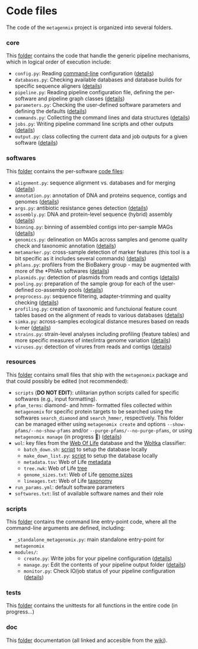 # Code files

The code of the `metagenmix` project is organized into several folders.

### core

This
[folder](https://github.com/FranckLejzerowicz/metagenomix/tree/main/metagenomix/core)
contains the code that handle the generic pipeline mechanisms, 
which in logical order of execution include:

* `config.py`: Reading [command-line](https://github.com/FranckLejzerowicz/metagenomix/blob/main/metagenomix/doc/creating.md) configuration ([details](https://github.com/FranckLejzerowicz/metagenomix/blob/main/metagenomix/doc/tutorials/code/core/config.md)) 
* `databases.py`: Checking available databases and database builds for 
  specific sequence aligners ([details](https://github.com/FranckLejzerowicz/metagenomix/blob/main/metagenomix/doc/tutorials/code/core/databases.md))
* `pipeline.py`: Reading pipeline configuration file, defining the 
  per-software and pipeline graph classes ([details](https://github.com/FranckLejzerowicz/metagenomix/blob/main/metagenomix/doc/tutorials/code/core/pipeline.md))
* `parameters.py`: Checking the user-defined software parameters and 
  defining the defaults ([details](https://github.com/FranckLejzerowicz/metagenomix/blob/main/metagenomix/doc/tutorials/code/core/parameters.md))
* `commands.py`: Collecting the command lines and data structures ([details](https://github.com/FranckLejzerowicz/metagenomix/blob/main/metagenomix/doc/tutorials/code/core/commands.md))
* `jobs.py`: Writing pipeline command line scripts and other outputs ([details](https://github.com/FranckLejzerowicz/metagenomix/blob/main/metagenomix/doc/tutorials/code/core/jobs.md))
* `output.py`: class collecting the current data and job outputs for a given 
  software ([details](https://github.com/FranckLejzerowicz/metagenomix/blob/main/metagenomix/doc/tutorials/code/core/output.md))

### softwares

This
[folder](https://github.com/FranckLejzerowicz/metagenomix/tree/main/metagenomix/softwares)
contains the per-software [code files](https://github.com/FranckLejzerowicz/metagenomix/blob/main/metagenomix/doc/tutorials/code/software_files.md):

* `alignment.py`: sequence alignment vs. databases and for merging ([details](https://github.com/FranckLejzerowicz/metagenomix/blob/main/metagenomix/doc/tutorials/code/softwares/alignment.md))
* `annotation.py`: annotation of DNA and proteins sequence, contigs and 
  genomes ([details](https://github.com/FranckLejzerowicz/metagenomix/blob/main/metagenomix/doc/tutorials/code/softwares/annotation.md))
* `args.py`: antibiotic resistance genes detection ([details](https://github.com/FranckLejzerowicz/metagenomix/blob/main/metagenomix/doc/tutorials/code/softwares/args.md))
* `assembly.py`: DNA and protein-level sequence (hybrid) assembly ([details](https://github.com/FranckLejzerowicz/metagenomix/blob/main/metagenomix/doc/tutorials/code/softwares/assembly.md))
* `binning.py`: binning of assembled contigs into per-sample MAGs ([details](https://github.com/FranckLejzerowicz/metagenomix/blob/main/metagenomix/doc/tutorials/code/softwares/binning.md))
* `genomics.py`: delineation on MAGs across samples and genome quality check 
  and taxonomic annotation ([details](https://github.com/FranckLejzerowicz/metagenomix/blob/main/metagenomix/doc/tutorials/code/softwares/genomics.md))
* `metamarker.py`: cross-sample detection of marker features (this tool is a 
  bit specific as it includes several commands) ([details](https://github.com/FranckLejzerowicz/metagenomix/blob/main/metagenomix/doc/tutorials/code/softwares/metamarker.md))
* `phlans.py`: profilers from the BioBakery group - may be augmented with 
  more of the *PhlAn softwares ([details](https://github.com/FranckLejzerowicz/metagenomix/blob/main/metagenomix/doc/tutorials/code/softwares/phlans.md))
* `plasmids.py`: detection of plasmids from reads and contigs ([details](https://github.com/FranckLejzerowicz/metagenomix/blob/main/metagenomix/doc/tutorials/code/softwares/plasmids.md))
* `pooling.py`: preparation of the sample group for each of the 
  user-defined co-assembly pools ([details](https://github.com/FranckLejzerowicz/metagenomix/blob/main/metagenomix/doc/pooling.md))
* `preprocess.py`: sequence filtering, adapter-trimming and quality checking 
  ([details](https://github.com/FranckLejzerowicz/metagenomix/blob/main/metagenomix/doc/tutorials/code/softwares/preprocess.md))
* `profiling.py`: creation of taxonomic and functuional feature count tables 
  based on the alignment of reads to various databases ([details](https://github.com/FranckLejzerowicz/metagenomix/blob/main/metagenomix/doc/tutorials/code/softwares/profiling.md))
* `simka.py`: across-samples ecological distance mesures based on reads k-mer
  ([details](https://github.com/FranckLejzerowicz/metagenomix/blob/main/metagenomix/doc/tutorials/code/softwares/simka.md))
* `strains.py`: strain-level analyses including profiling (feature tables) 
  and more specific measures of inter/intra genome variation ([details](https://github.com/FranckLejzerowicz/metagenomix/blob/main/metagenomix/doc/tutorials/code/softwares/strains.md))
* `viruses.py`: detection of virures from reads and contigs ([details](https://github.com/FranckLejzerowicz/metagenomix/blob/main/metagenomix/doc/tutorials/code/softwares/viruses.md))

### resources

This
[folder](https://github.com/FranckLejzerowicz/metagenomix/tree/main/metagenomix/resources)
contains small files that ship with the `metagenomix` package 
and that could possibly be edited (not recommended):

* `scripts` (**DO NOT EDIT**): utilitarian python scripts called for 
  specific softwares (e.g., input formatting). 
* `pfam_terms`: diamond- and hmm- formatted files collected within 
  `metagenomix` for specific protein targets to be searched using the 
  softwares `search_diamond` and `search_hmmer`, respectively. This folder 
  can be managed either using `metagenomix create` and options 
  `--show-pfams/--no-show-pfams` and/or `--purge-pfams/--no-purge-pfams`, 
  or using `metagenomix manage` (in progress :construction:)
  ([details](https://github.com/FranckLejzerowicz/metagenomix/blob/main/metagenomix/doc/tutorials/code/softwares/pfam_search.md))
* `wol`: key files from the [Web Of Life](https://biocore.github.io/wol/data)
  database and the [Woltka](https://github.com/qiyunzhu/woltka) classifier: 
  * `batch_down.sh`: [script](https://biocore.github.io/wol/data/genomes/) to setup the database locally
  * `make_down_list.py`: [script](https://biocore.github.io/wol/data/genomes/) to setup the database locally
  * `metadata.tsv`: Web of Life [metadata](https://biocore.github.io/wol/data/genomes/)
  * `tree.nwk`: Web of Life [tree](https://biocore.github.io/wol/data/trees/)
  * `genome_sizes.txt`: Web of Life [genome sizes](https://biocore.github.io/wol/data/)
  * `lineages.txt`: Web of Life [taxonomy](https://biocore.github.io/wol/data/)
* `run_params.yml`: default software parameters
* `softwares.txt`: list of available software names and their role  

### scripts

This
[folder](https://github.com/FranckLejzerowicz/metagenomix/tree/main/metagenomix/scripts)
contains the command line entry-point code, where all the command-line 
arguments are defined, including:

* `_standalone_metagenomix.py`: main standalone entry-point for `metagenomix`    
* `modules/`:
  * `create.py`: Write jobs for your pipeline configuration ([details](https://github.com/FranckLejzerowicz/metagenomix/blob/main/metagenomix/doc/creating.md))
  * `manage.py`: Edit the contents of your pipeline output folder ([details](https://github.com/FranckLejzerowicz/metagenomix/blob/main/metagenomix/doc/managing.md))
  * `monitor.py`: Check IO/job status of your pipeline configuration ([details](https://github.com/FranckLejzerowicz/metagenomix/blob/main/metagenomix/doc/monitoring.md))

### tests

This
[folder](https://github.com/FranckLejzerowicz/metagenomix/tree/main/metagenomix/tests)
contains the unittests for all functions in the entire code (in progress...)

### doc

This 
[folder](https://github.com/FranckLejzerowicz/metagenomix/tree/main/metagenomix/doc)
documentation (all linked and accesible from the
[wiki](https://github.com/FranckLejzerowicz/metagenomix/wiki)).